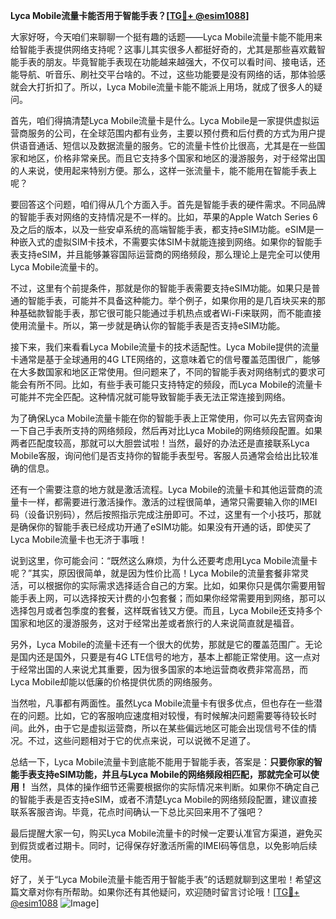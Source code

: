 **Lyca Mobile流量卡能否用于智能手表？[[TG💪+ @esim1088](https://t.me/s/esim1088)]**

大家好呀，今天咱们来聊聊一个挺有趣的话题——Lyca Mobile流量卡能不能用来给智能手表提供网络支持呢？这事儿其实很多人都挺好奇的，尤其是那些喜欢戴智能手表的朋友。毕竟智能手表现在功能越来越强大，不仅可以看时间、接电话，还能导航、听音乐、刷社交平台啥的。不过，这些功能要是没有网络的话，那体验感就会大打折扣了。所以，Lyca Mobile流量卡能不能派上用场，就成了很多人的疑问。

首先，咱们得搞清楚Lyca Mobile流量卡是什么。Lyca Mobile是一家提供虚拟运营商服务的公司，在全球范围内都有业务，主要以预付费和后付费的方式为用户提供语音通话、短信以及数据流量的服务。它的流量卡性价比很高，尤其是在一些国家和地区，价格非常亲民。而且它支持多个国家和地区的漫游服务，对于经常出国的人来说，使用起来特别方便。那么，这样一张流量卡，能不能用在智能手表上呢？

要回答这个问题，咱们得从几个方面入手。首先是智能手表的硬件需求。不同品牌的智能手表对网络的支持情况是不一样的。比如，苹果的Apple Watch Series 6及之后的版本，以及一些安卓系统的高端智能手表，都支持eSIM功能。eSIM是一种嵌入式的虚拟SIM卡技术，不需要实体SIM卡就能连接到网络。如果你的智能手表支持eSIM，并且能够兼容国际运营商的网络频段，那么理论上是完全可以使用Lyca Mobile流量卡的。

不过，这里有个前提条件，那就是你的智能手表需要支持eSIM功能。如果只是普通的智能手表，可能并不具备这种能力。举个例子，如果你用的是几百块买来的那种基础款智能手表，那它很可能只能通过手机热点或者Wi-Fi来联网，而不能直接使用流量卡。所以，第一步就是确认你的智能手表是否支持eSIM功能。

接下来，我们来看看Lyca Mobile流量卡的技术适配性。Lyca Mobile提供的流量卡通常是基于全球通用的4G LTE网络的，这意味着它的信号覆盖范围很广，能够在大多数国家和地区正常使用。但问题来了，不同的智能手表对网络制式的要求可能会有所不同。比如，有些手表可能只支持特定的频段，而Lyca Mobile的流量卡可能并不完全匹配。这种情况就可能导致智能手表无法正常连接到网络。

为了确保Lyca Mobile流量卡能在你的智能手表上正常使用，你可以先去官网查询一下自己手表所支持的网络频段，然后再对比Lyca Mobile的网络频段配置。如果两者匹配度较高，那就可以大胆尝试啦！当然，最好的办法还是直接联系Lyca Mobile客服，询问他们是否支持你的智能手表型号。客服人员通常会给出比较准确的信息。

还有一个需要注意的地方就是激活流程。Lyca Mobile的流量卡和其他运营商的流量卡一样，都需要进行激活操作。激活的过程很简单，通常只需要输入你的IMEI码（设备识别码），然后按照指示完成注册即可。不过，这里有一个小技巧，那就是确保你的智能手表已经成功开通了eSIM功能。如果没有开通的话，即使买了Lyca Mobile流量卡也无济于事哦！

说到这里，你可能会问：“既然这么麻烦，为什么还要考虑用Lyca Mobile流量卡呢？”其实，原因很简单，就是因为性价比高！Lyca Mobile的流量套餐非常灵活，可以根据你的实际需求选择适合自己的方案。比如，如果你只是偶尔需要用智能手表上网，可以选择按天计费的小包套餐；而如果你经常需要用到网络，那可以选择包月或者包季度的套餐，这样既省钱又方便。而且，Lyca Mobile还支持多个国家和地区的漫游服务，这对于经常出差或者旅行的人来说简直就是福音。

另外，Lyca Mobile的流量卡还有一个很大的优势，那就是它的覆盖范围广。无论是国内还是国外，只要是有4G LTE信号的地方，基本上都能正常使用。这一点对于经常出国的人来说尤其重要，因为很多国家的本地运营商收费非常高昂，而Lyca Mobile却能以低廉的价格提供优质的网络服务。

当然啦，凡事都有两面性。虽然Lyca Mobile流量卡有很多优点，但也存在一些潜在的问题。比如，它的客服响应速度相对较慢，有时候解决问题需要等待较长时间。此外，由于它是虚拟运营商，所以在某些偏远地区可能会出现信号不佳的情况。不过，这些问题相对于它的优点来说，可以说微不足道了。

总结一下，Lyca Mobile流量卡到底能不能用于智能手表，答案是：**只要你家的智能手表支持eSIM功能，并且与Lyca Mobile的网络频段相匹配，那就完全可以使用！** 当然，具体的操作细节还需要根据你的实际情况来判断。如果你不确定自己的智能手表是否支持eSIM，或者不清楚Lyca Mobile的网络频段配置，建议直接联系客服咨询。毕竟，花点时间确认一下总比买回来用不了强吧？

最后提醒大家一句，购买Lyca Mobile流量卡的时候一定要认准官方渠道，避免买到假货或者过期卡。同时，记得保存好激活所需的IMEI码等信息，以免影响后续使用。

好了，关于“Lyca Mobile流量卡能否用于智能手表”的话题就聊到这里啦！希望这篇文章对你有所帮助。如果你还有其他疑问，欢迎随时留言讨论哦！[[TG💪+ @esim1088](https://t.me/s/esim1088) ![Image](https://i.postimg.cc/4NQfJmqS/Snipaste-2025-05-13-00-14-12.png)]